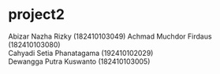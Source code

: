 # project2

Abizar Nazha Rizky (182410103049)
Achmad Muchdor Firdaus (182410103080)  
Cahyadi Setia Phanatagama (192410102029)  
Dewangga Putra Kuswanto (182410103005)  

